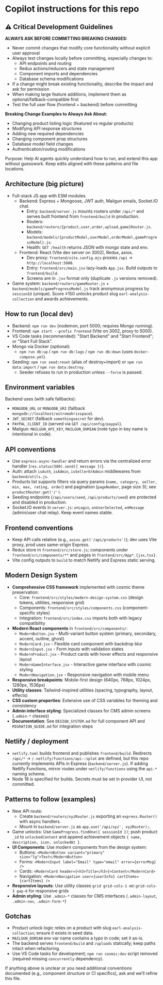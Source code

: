 # Copilot instructions for this repo

## ⚠️ Critical Development Guidelines

**ALWAYS ASK BEFORE COMMITTING BREAKING CHANGES:**
- Never commit changes that modify core functionality without explicit user approval
- Always test changes locally before committing, especially changes to:
  - API endpoints and routing
  - Redux actions/reducers and state management
  - Component imports and dependencies
  - Database schema modifications
- If a change might break existing functionality, describe the impact and ask for permission
- When making large feature additions, implement them as optional/fallback-compatible first
- Test the full user flow (frontend + backend) before committing

**Breaking Change Examples to Always Ask About:**
- Changing product listing logic (featured vs regular products)
- Modifying API response structures
- Adding new required dependencies
- Changing component prop structures
- Database model field changes
- Authentication/routing modifications

Purpose: Help AI agents quickly understand how to run, and extend this app without guesswork. Keep edits aligned with these patterns and file locations.

## Architecture (big picture)

- Full-stack JS app with ESM modules.
  - Backend: Express + Mongoose, JWT auth, Mailgun emails, Socket.IO chat.
    - Entry: `backend/server.js` mounts routers under `/api/*` and serves built frontend from `frontend/build` in production.
    - Routers: `backend/routers/{product,user,order,upload,game}Router.js`.
    - Models: `backend/models/{productModel,userModel,orderModel,gameProgressModel}.js`.
    - Health: `GET /health` returns JSON with mongo state and env.
  - Frontend: React (Vite dev server on 3002), Redux, axios.
    - Dev proxy: `frontend/vite.config.mjs` proxies `/api` → `http://localhost:5000`.
    - Entry: `frontend/src/main.jsx` lazy-loads `App.jsx`. Build outputs to `frontend/build`.
    - Screens are in `.jsx` format only (duplicate `.js` versions removed).
- Game system: `backend/routers/gameRouter.js` + `backend/models/gameProgressModel.js` track anonymous progress by `sessionId` (unique). Score ≥150 unlocks product slug `earl-analysis-collection` and awards achievements.

## How to run (local dev)

- Backend: `npm run dev` (nodemon, port 5000; requires Mongo running).
- Frontend: `npm start --prefix frontend` (Vite on 3002, proxy to 5000).
- VS Code tasks (recommended): "Start Backend" and "Start Frontend"; or "Start Full Stack".
- Mongo via Docker (optional):
  - `npm run db:up` / `npm run db:logs` / `npm run db:down` (uses `docker-compose.yml`).
- Seeding: `npm run seed:reset` (alias of destroy+import) or `npm run data:import` / `npm run data:destroy`.
  - Seeder refuses to run in production unless `--force` is passed.

## Environment variables

Backend uses (with safe fallbacks):

- `MONGODB_URL` or `MONGODB_URI` (fallback `mongodb://localhost/astromahrixspace`).
- `JWT_SECRET` (fallback `somethingsecret` for dev).
- `PAYPAL_CLIENT_ID` (served via `GET /api/config/paypal`).
- Mailgun: `MAILGUN_API_KEY`, `MAILGUN_DOMIAN` (note typo in key name is intentional in code).

## API conventions

- Use `express-async-handler` and return errors via the centralized error handler (`res.status(500).send({ message })`).
- Auth: attach `isAuth`, `isAdmin`, `isSellerOrAdmin` middlewares from `backend/utils.js`.
- Products list supports filters via query params (`name, category, seller, min, max, rating, order`) and pagination (`pageNumber`, page size 3); see `productRouter.get('/')`.
- Seeding endpoints (`/api/users/seed`, `/api/products/seed`) are protected and disabled in production.
- Socket.IO events in `server.js`: `onLogin`, `onUserSelected`, `onMessage` (admin/user chat relay). Keep event names stable.

## Frontend conventions

- Keep API calls relative (e.g., `axios.get('/api/products')`); dev uses Vite proxy, prod uses same-origin Express.
- Redux store in `frontend/src/store.js`; components under `frontend/src/components/**` and pages in `frontend/src/App*.{jsx,tsx}`.
- Vite config outputs to `build` to match Netlify and Express static serving.

## Modern Design System

- **Comprehensive CSS framework** implemented with cosmic theme preservation:
  - Core: `frontend/src/styles/modern-design-system.css` (design tokens, utilities, responsive grid)
  - Components: `frontend/src/styles/components.css` (component-specific styles)
  - Integration: `frontend/src/index.css` imports both with legacy compatibility
- **Modern React components** in `frontend/src/components/`:
  - `ModernButton.jsx` - Multi-variant button system (primary, secondary, accent, outline, ghost)
  - `ModernCard.jsx` - Flexible card component with backdrop blur
  - `ModernInput.jsx` - Form inputs with validation states
  - `ModernProduct.jsx` - Product cards with hover effects and responsive layout
  - `ModernGameInterface.jsx` - Interactive game interface with cosmic styling
  - `ModernNavigation.jsx` - Responsive navigation with mobile menu
- **Responsive breakpoints**: Mobile-first design (640px, 768px, 1024px, 1280px, 1536px)
- **Utility classes**: Tailwind-inspired utilities (spacing, typography, layout, effects)
- **CSS custom properties**: Extensive use of CSS variables for theming and consistency
- **Admin interface styling**: Specialized classes for CMS admin screens (`.admin-*` classes)
- **Documentation**: See `DESIGN_SYSTEM.md` for full component API and `MIGRATION_GUIDE.md` for integration steps

## Netlify / deployment

- `netlify.toml` builds frontend and publishes `frontend/build`. Redirects `/api/*` → `/.netlify/functions/api-:splat` are defined, but this repo currently implements APIs in Express (`backend/server.js`). If adding Netlify Functions, mirror routes under `netlify/functions` using the `api-*` naming scheme.
- Node 18 is specified for builds. Secrets must be set in provider UI, not committed.

## Patterns to follow (examples)

- New API route:
  - Create `backend/routers/xyzRouter.js` exporting an `express.Router()` with async handlers.
  - Mount in `backend/server.js` as `app.use('/api/xyz', xyzRouter);`.
- Game unlocks: Use `GameProgress.findOne({ sessionId })`; push product `_id` to `unlockedContent` and append achievement objects `{ name, description, icon, unlockedAt }`.
- **UI Components**: Use modern components from the design system:
  - Buttons: `<ModernButton variant="primary" size="lg">Text</ModernButton>`
  - Forms: `<ModernInput label="Email" type="email" error={errorMsg} />`
  - Cards: `<ModernCard header={<h3>Title</h3>}>Content</ModernCard>`
  - Navigation: `<ModernNavigation user={userInfo} cartItems={cartItems} />`
- **Responsive layouts**: Use utility classes `grid grid-cols-1 md:grid-cols-3 gap-6` for responsive grids
- **Admin styling**: Use `.admin-*` classes for CMS interfaces (`.admin-layout`, `.admin-nav`, `.admin-form-*`)

## Gotchas

- Product unlock logic relies on a product with slug `earl-analysis-collection`; ensure it exists in seed data.
- `MAILGUN_DOMIAN` env var name contains a typo in code; set it as-is.
- The backend serves `frontend/build` and `/uploads` statically; keep paths intact when refactoring.
- Use VS Code tasks for development; `npm run cosmic:dev` script removed (required missing `concurrently` dependency).

If anything above is unclear or you need additional conventions documented (e.g., component structure or CI specifics), ask and we’ll refine this file.

